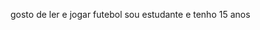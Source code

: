 gosto de ler e jogar futebol 
sou estudante e tenho 15 anos 
<!---
Vinicius1567/Vinicius1567 is a ✨ special ✨ repository because its `README.md` (this file) appears on your GitHub profile.
You can click the Preview link to take a look at your changes.
--->
